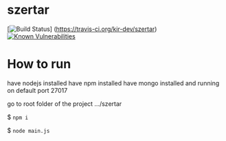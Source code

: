 # szertar
[![Build Status](https://travis-ci.org/kir-dev/szertar.svg?branch=master)]
(https://travis-ci.org/kir-dev/szertar)
[![Known Vulnerabilities](https://snyk.io/test/github/kir-dev/szertar/badge.svg)](https://snyk.io/test/github/kir-dev/szertar)

# How to run

have nodejs installed
have npm installed
have mongo installed and running on default port 27017

go to root folder of the project .../szertar

$ `npm i` 
 
$ `node main.js` 